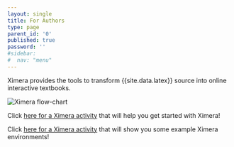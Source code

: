```yaml
---
layout: single
title: For Authors
type: page
parent_id: '0'
published: true
password: ''
#sidebar:
#  nav: "menu"
---
```


Ximera provides the tools to transform {{site.data.latex}} source into online
interactive textbooks.



![Ximera flow-chart](https://ximera.osu.edu/introduction/gettingStarted/whatIsXimera/XimeraGraphic.png)


Click [here for a Ximera activity](https://ximera.osu.edu/introduction/gettingStarted) that will help you get started with Ximera!


Click [here for a Ximera activity](https://ximera.osu.edu/introduction/examples) that will show you some example Ximera environments!

